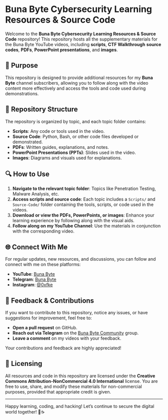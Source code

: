 # Buna Byte Cybersecurity Learning Resources & Source Code

Welcome to the **Buna Byte Cybersecurity Learning Resources & Source Code** repository! This repository hosts all the supplementary materials for the Buna Byte YouTube videos, including **scripts**, **CTF Walkthrough** **source codes**, **PDFs**, **PowerPoint presentations**, and **images**.

## 🎯 Purpose

This repository is designed to provide additional resources for my **Buna Byte** channel subscribers, allowing you to follow along with the video content more effectively and access the tools and code used during demonstrations.

## 📂 Repository Structure

The repository is organized by topic, and each topic folder contains:

- **Scripts**: Any code or tools used in the video.
- **Source Code**: Python, Bash, or other code files developed or demonstrated.
- **PDFs**: Written guides, explanations, and notes.
- **PowerPoint Presentations (PPTs)**: Slides used in the video.
- **Images**: Diagrams and visuals used for explanations.


## 🔍 How to Use

1. **Navigate to the relevant topic folder**: Topics like Penetration Testing, Malware Analysis, etc.
2. **Access scripts and source code**: Each topic includes a `Scripts/` and `Source-Code/` folder containing the tools, scripts, or code used in the videos.
3. **Download or view the PDFs, PowerPoints, or images**: Enhance your learning experience by following along with the visual aids.
4. **Follow along on my YouTube Channel**: Use the materials in conjunction with the corresponding video.


## 🌐 Connect With Me

For regular updates, new resources, and discussions, you can follow and connect with me on these platforms:
- **YouTube**: [Buna Byte](https://www.youtube.com/@bunabyte?sub_confirmation=1)
- **Telegram**: [Buna Byte](https://t.me/hacker_habesha)
- **Instagram**: [@0xfke](https://instagram.com/0xfke)

## 📧 Feedback & Contributions

If you want to contribute to this repository, notice any issues, or have suggestions for improvement, feel free to:
- **Open a pull request** on GitHub.
- **Reach out via Telegram** on the [Buna Byte Community](https://t.me/hacker_habesha) group.
- **Leave a comment** on my videos with your feedback.

Your contributions and feedback are highly appreciated!

## 🔑 Licensing

All resources and code in this repository are licensed under the **Creative Commons Attribution-NonCommercial 4.0 International** license. You are free to use, share, and modify these materials for non-commercial purposes, provided that appropriate credit is given.

---

Happy learning, coding, and hacking! Let’s continue to secure the digital world together! 🔐☕
